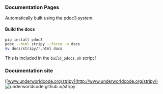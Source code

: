 ### Documentation Pages

Automatically built using the pdoc3 system.

#### Build the docs

```bash
pip install pdoc3
pdoc --html stripy --force -o docs
mv docs/stripy/*.html docs
```

This is included in the `build_pdocs.sh` script !

### Documentation site

![www.underworldcode.org/stripy](http://www.underworldcode.org/stripy/)
![underworldcode.github.io/stripy](http://underworldcode.github.io/stripy)
